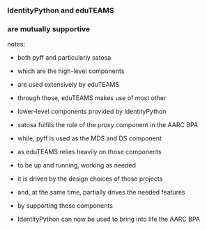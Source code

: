 ### IdentityPython and eduTEAMS
### are mutually supportive


notes:

- both pyff and particularly satosa
- which are the high-level components
- are used extensively by eduTEAMS

- through those, eduTEAMS makes use of most other
- lower-level components provided by IdentityPython

- satosa fulfils the role of the proxy component in the AARC BPA
- while, pyff is used as the MDS and DS component

- as eduTEAMS relies heavily on those components
- to be up and running, working as needed
- it is driven by the design choices of those projects
- and, at the same time, partially drives the needed features

- by supporting these components
- IdentityPython can now be used to bring into life the AARC BPA

